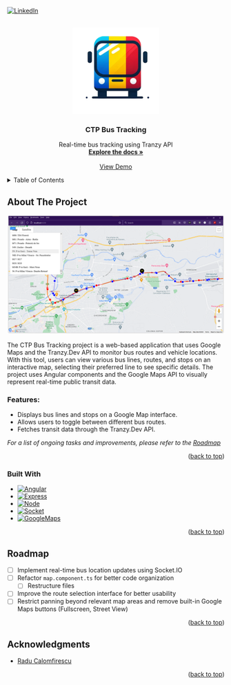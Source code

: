 <!-- Improved compatibility of back to top link: See: https://github.com/othneildrew/Best-README-Template/pull/73 -->
<a name="readme-top"></a>
<!--
*** Thanks for checking out the Best-README-Template. If you have a suggestion
*** that would make this better, please fork the repo and create a pull request
*** or simply open an issue with the tag "enhancement".
*** Don't forget to give the project a star!
*** Thanks again! Now go create something AMAZING! :D
-->



<!-- PROJECT SHIELDS -->
<!--
*** I'm using markdown "reference style" links for readability.
*** Reference links are enclosed in brackets [ ] instead of parentheses ( ).
*** See the bottom of this document for the declaration of the reference variables
*** for contributors-url, forks-url, etc. This is an optional, concise syntax you may use.
*** https://www.markdownguide.org/basic-syntax/#reference-style-links
-->
[![LinkedIn][linkedin-shield]][linkedin-url]



<!-- PROJECT LOGO -->
<br />
<div align="center">
  <a href="https://github.com/ciomin/ctp-bus-tracking">
    <img src="doc/images/logo_new.png" alt="Logo" width="200">
  </a>

<h3 align="center">CTP Bus Tracking</h3>

  <p align="center">
    Real-time bus tracking using Tranzy API
    <br />
    <a href="doc/CTPentru_Toti_documentation.pdf"><strong>Explore the docs »</strong></a>
    <br />
    <br />
    <a href="https://ctp-bus-tracking.vercel.app/">View Demo</a>
  </p>
</div>



<!-- TABLE OF CONTENTS -->
<details>
  <summary>Table of Contents</summary>
  <ol>
    <li>
      <a href="#about-the-project">About The Project</a>
      <ul>
        <li><a href="#built-with">Built With</a></li>
      </ul>
    </li>
    <li><a href="#roadmap">Roadmap</a></li>
    <li><a href="#acknowledgments">Acknowledgments</a></li>
  </ol>
</details>



<!-- ABOUT THE PROJECT -->
## About The Project

[![CTP Bus Tracking Screenshot][product-screenshot]](https://github.com/ciomin/ctp-bus-tracking)

The CTP Bus Tracking project is a web-based application that uses Google Maps and the Tranzy.Dev API to monitor bus routes and vehicle locations. With this tool, users can view various bus lines, routes, and stops on an interactive map, selecting their preferred line to see specific details. The project uses Angular components and the Google Maps API to visually represent real-time public transit data.

### Features:

- Displays bus lines and stops on a Google Map interface.
- Allows users to toggle between different bus routes.
- Fetches transit data through the Tranzy.Dev API.


_For a list of ongoing tasks and improvements, please refer to the [Roadmap](#roadmap)_

<p align="right">(<a href="#readme-top">back to top</a>)</p>


### Built With

* [![Angular][Angular.io]][Angular-url]
* [![Express][Express.js]][Express-url]
* [![Node][Node.js]][Node-url]
* [![Socket][Socket.IO]][Socket-url]
* [![GoogleMaps][Google-Maps-API]][Google-Maps-url]

<p align="right">(<a href="#readme-top">back to top</a>)</p>



<!-- ROADMAP -->
## Roadmap

- [ ] Implement real-time bus location updates using Socket.IO
- [ ] Refactor `map.component.ts` for better code organization
    - [ ] Restructure files
- [ ] Improve the route selection interface for better usability
- [ ] Restrict panning beyond relevant map areas and remove built-in Google Maps buttons (Fullscreen, Street View)

<p align="right">(<a href="#readme-top">back to top</a>)</p>



<!-- ACKNOWLEDGMENTS -->
## Acknowledgments

* [Radu Calomfirescu](https://github.com/StarSeeker17)

<p align="right">(<a href="#readme-top">back to top</a>)</p>



<!-- MARKDOWN LINKS & IMAGES -->
<!-- https://www.markdownguide.org/basic-syntax/#reference-style-links -->
[linkedin-shield]: https://img.shields.io/badge/-LinkedIn-black.svg?style=for-the-badge&logo=linkedin&colorB=555
[linkedin-url]: https://www.linkedin.com/in/cosmin-iacobut/
[product-screenshot]: doc/images/product_screenshot.png
[Angular.io]: https://img.shields.io/badge/Angular-DD0031?style=for-the-badge&logo=angular&logoColor=white
[Angular-url]: https://angular.io/
[Express.js]: https://img.shields.io/badge/Express.js-f0db4f?style=for-the-badge&logo=express&logoColor=000000
[Express-url]: https://expressjs.com/
[Node.js]: https://img.shields.io/badge/Node.js-91f577?style=for-the-badge&logo=nodedotjs
[Node-url]: https://nodejs.org
[Socket.IO]: https://img.shields.io/badge/Socket.IO-9e9e9e?style=for-the-badge&logo=socketdotio&logoColor=101010
[Socket-url]: https://socket.io/
[Google-Maps-API]: https://img.shields.io/badge/Google%20Maps%20API-4285F4?style=for-the-badge&logo=googlemaps&logoColor=ea4335
[Google-Maps-url]: https://developers.google.com/maps

